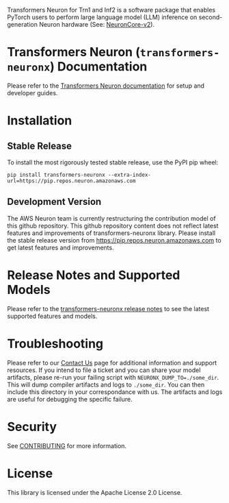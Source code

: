 Transformers Neuron for Trn1 and Inf2 is a software package that enables
PyTorch users to perform large language model (LLM) inference on
second-generation Neuron hardware (See: [NeuronCore-v2](https://awsdocs-neuron.readthedocs-hosted.com/en/latest/general/arch/neuron-hardware/neuron-core-v2.html)).

# Transformers Neuron (``transformers-neuronx``) Documentation
Please refer to the [Transformers Neuron documentation](https://awsdocs-neuron.readthedocs-hosted.com/en/latest/libraries/transformers-neuronx/) for setup and developer guides.

# Installation

## Stable Release

To install the most rigorously tested stable release, use the PyPI pip wheel:

```
pip install transformers-neuronx --extra-index-url=https://pip.repos.neuron.amazonaws.com
```

## Development Version

The AWS Neuron team is currently restructuring the contribution model of this github repository. This github repository content
does not reflect latest features and improvements of transformers-neuronx library. Please install the stable release version
from https://pip.repos.neuron.amazonaws.com to get latest features and improvements.

# Release Notes and Supported Models

Please refer to the [transformers-neuronx release notes](https://awsdocs-neuron.readthedocs-hosted.com/en/latest/release-notes/torch/transformers-neuronx/index.html) to see the latest supported features and models.


# Troubleshooting

Please refer to our [Contact
Us](https://awsdocs-neuron.readthedocs-hosted.com/en/latest/general/contact.html)
page for additional information and support resources. If you intend to
file a ticket and you can share your model artifacts, please re-run your
failing script with ``NEURONX_DUMP_TO=./some_dir``. This will dump
compiler artifacts and logs to ``./some_dir``. You can then include this
directory in your correspondance with us. The artifacts and logs are
useful for debugging the specific failure.

# Security

See [CONTRIBUTING](CONTRIBUTING.md#security-issue-notifications) for more information.

# License

This library is licensed under the Apache License 2.0 License.
